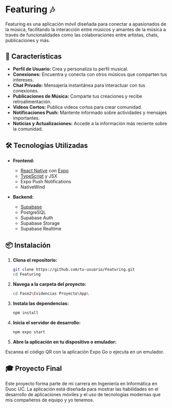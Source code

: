 # Featuring 🎶

Featuring es una aplicación móvil diseñada para conectar a apasionados de la música, facilitando la interacción entre músicos y amantes de la música a través de funcionalidades como las colaboraciones entre artistas, chats, publicaciones y más.

## 🚀 Características

- **Perfil de Usuario:** Crea y personaliza tu perfil musical.
- **Conexiones:** Encuentra y conecta con otros músicos que comparten tus intereses.
- **Chat Privado:** Mensajería instantánea para interactuar con tus conexiones.
- **Publicaciones de Música:** Comparte tus creaciones y recibe retroalimentación.
- **Videos Cortos:** Publica videos cortos para crear comunidad.
- **Notificaciones Push:** Mantente informado sobre actividades y mensajes importantes.
- **Noticias y Actualizaciones:** Accede a la información más reciente sobre la comunidad.

## 🛠️ Tecnologías Utilizadas

- **Frontend:**
  - [React Native](https://reactnative.dev/) con [Expo](https://expo.dev/)
  - [TypeScript](https://www.typescriptlang.org/) y JSX
  - Expo Push Notifications
  - NativeWind

- **Backend:**
  - [Supabase](https://supabase.com/)
  - PostgreSQL
  - Supabase Auth
  - Supabase Storage
  - Supabase Realtime

## 📦 Instalación

1. **Clona el repositorio:**
   ```bash
   git clone https://github.com/tu-usuario/Featuring.git
   cd Featuring
   ```

2. **Navega a la carpeta del proyecto:**
   ```bash
   cd Fase2\Evidencias Proyecto\App\
   ```
3. **Instala las dependencias:**
   ```bash
   npm install
   ```
4. **Inicia el servidor de desarrollo:**
   ```bash
   npm expo start
   ```
5. **Abre la aplicación en tu dispositivo o emulador:**

Escanea el código QR con la aplicación Expo Go o ejecuta en un emulador.

## 🎓 Proyecto Final 
Este proyecto forma parte de mi carrera en Ingeniería en Informática en Duoc UC. La aplicación está diseñada para mostrar las habilidades en el desarrollo de aplicaciones móviles y el uso de tecnologías modernas que mis compañeros de equipo y yo tenemos.
